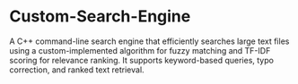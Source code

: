 # Custom-Search-Engine
A C++ command-line search engine that efficiently searches large text files using a custom-implemented algorithm for fuzzy matching and TF-IDF scoring for relevance ranking. It supports keyword-based queries, typo correction, and ranked text retrieval.
